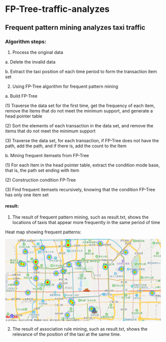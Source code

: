 # FP-Tree-traffic-analyzes
## Frequent pattern mining analyzes taxi traffic

### Algorithm steps: 
 1. Process the original data
 
   a. Delete the invalid data 
 
   b. Extract the taxi position of each time period to form the transaction item set
  
 2. Using FP-Tree algorithm for frequent pattern mining
  
   a. Build FP-Tree
   
   (1) Traverse the data set for the first time, get the frequency of each item, remove the items that do not meet the minimum support, and generate a head pointer table
  
   (2) Sort the elements of each transaction in the data set, and remove the items that do not meet the minimum support
  
   (3) Traverse the data set, for each transaction, if FP-Tree does not have the path, add the path, and if there is, add the count to the Item
  
   b. Mining frequent itemsets from FP-Tree
  
   (1) For each Item in the head pointer table, extract the condition mode base, that is, the path set ending with item
  
   (2) Construction condition FP-Tree
  
   (3) Find frequent itemsets recursively, knowing that the condition FP-Tree has only one item set
  
#### result:

1. The result of frequent pattern mining, such as result.txt, shows the locations of taxis that appear more frequently in the same period of time

Heat map showing frequent patterns:

![image](https://github.com/liguanlue/FP-Tree-traffic-analyzes/blob/main/IMG/frequent%20pattern.png)

2. The result of association rule mining, such as result.txt, shows the relevance of the position of the taxi at the same time.
 
